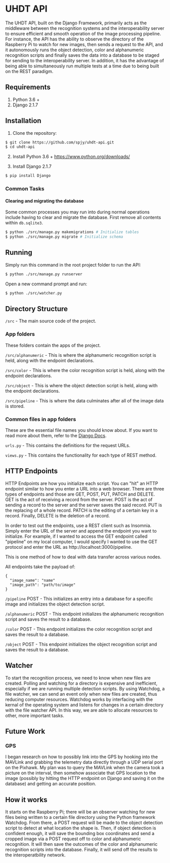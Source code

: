 # UHDT API

The UHDT API, built on the Django Framework, primarily acts as the middleware between the recognition systems and the interoperability server to ensure efficient and smooth operation of the image processing pipeline. For instance, the API has the ability to observe the directory of the Raspberry Pi to watch for new images, then sends a request to the API, and it autonomously runs the object detection, color and alphanumeric recognition scripts and finally saves the data into a database to be staged for sending to the interoperability server. In addition, it has the advantage of being able to simultaneously run multiple tests at a time due to being built on the REST paradigm.

## Requirements

1. Python 3.6 +
2. Django 2.1.7

## Installation

1. Clone the repository:
```bash
$ git clone https://github.com/spjy/uhdt-api.git
$ cd uhdt-api
```

2. Install Python 3.6 +
https://www.python.org/downloads/ 

3. Install Django 2.1.7
```bash
$ pip install Django
```

### Common Tasks

#### Clearing and migrating the database

Some common processes you may run into during normal operations include having to clear and migrate the database. First remove all contents within `db.sqlite3`.

```bash
$ python ./src/manage.py makemigrations # Initialize tables
$ python ./src/manage.py migrate # Initialize schema
```


## Running

Simply run this command in the root project folder to run the API:

```bash
$ python ./src/manage.py runserver
```

Open a new command prompt and run:

```bash
$ python ./src/watcher.py
```

## Directory Structure

`/src` - The main source code of the project.

### App folders

These folders contain the apps of the project.

`/src/alphanumeric` - This is where the alphanumeric recognition script is held, along with the endpoint declarations.

`/src/color` - This is where the color recognition script is held, along with the endpoint declarations.

`/src/object` - This is where the object detection script is held, along with the endpoint declarations.

`/src/pipeline` - This is where the data culminates after all of the image data is stored.

### Common files in app folders

These are the essential file names you should know about. If you want to read more about them, refer to the [Django Docs](https://docs.djangoproject.com/en/2.2/).

`urls.py` - This contains the definitions for the request URLs.

`views.py` - This contains the functionality for each type of REST method.

## HTTP Endpoints

HTTP Endpoints are how you initialize each script. You can "hit" an HTTP endpoint similar to how you enter a URL into a web browser. There are three types of endpoints and those are GET, POST, PUT, PATCH and DELETE. GET is the act of receiving a record from the server. POST is the act of sending a record to the server and the server saves the said record. PUT is the replacing of a whole record. PATCH is the editing of a certain key in a record. Finally, DELETE is the deletion of a record.

In order to test out the endpoints, use a REST client such as Insomnia. Simply enter the URL of the server and append the endpoint you want to initialize. For example, if I wanted to access the GET endpoint called "pipeline" on my local computer, I would specify I wanted to use the GET protocol and enter the URL as http://localhost:3000/pipeline.

This is one method of how to deal with data transfer across various nodes.

All endpoints take the payload of:

```
{
  "image_name": "name"
  "image_path": "path/to/image"
}
```

`/pipeline` POST - This initializes an entry into a database for a specific image and initializes the object detection script.

`/alphanumeric` POST - This endpoint initializes the alphanumeric recognition script and saves the result to a database.

`/color` POST - This endpoint initializes the color recognition script and saves the result to a database.

`/object` POST - This endpoint initializes the object recognition script and saves the result to a database.

## Watcher

To start the recognition process, we need to know when new files are created. Polling and watching for a directory is expensive and inefficient, especially if we are running multiple detection scripts. By using Watchdog, a file watcher, we can send an event only when new files are created, thus reducing computer resources. Watchdog works by interfacing with the kernal of the operating system and listens for changes in a certain directory with the file watcher API. In this way, we are able to allocate resources to other, more important tasks.

## Future Work

### GPS

I began research on how to possibly link into the GPS by hooking into the MAVLink and grabbing the telemetry data directly through a UDP serial port on the Pixhawk. My plan was to query the MAVLink when the camera took a picture on the interval, then somehow associate that GPS location to the image (possibly by hitting the HTTP endpoint on Django and saving it on the database) and getting an accurate position.

## How it works

It starts on the Raspberry Pi; there will be an observer watching for new files being written to a certain file directory using the Python framework Watchdog. From there, a POST request will be made to the object detection script to detect at what location the shape is. Then, if object detection is confident enough, it will save the bounding box coordinates and send a cropped image via a POST request off to color and alphanumeric recognition. It will then save the outcomes of the color and alphanumeric recognition scripts into the database. Finally, it will send off the results to the interoperatbility network.
